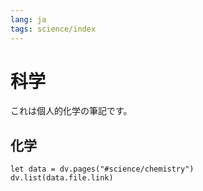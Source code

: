 ```yaml
---
lang: ja
tags: science/index
---
```


# 科学

これは個人的化学の筆記です。

## 化学

```dataviewjs
let data = dv.pages("#science/chemistry")
dv.list(data.file.link)
```
